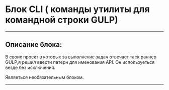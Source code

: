 # Блок CLI ( команды утилиты для  командной строки GULP)

---

## Описание блока:
В своих проект в которых за выполнение задач отвечает таск раннер GULP,я решил ввести патерн для именования API. Он используеться везде без исключения.

Являеться необязательным блоком.

---


